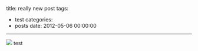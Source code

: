 title: really new post
tags:
  - test
categories:
  - posts
date: 2012-05-06 00:00:00
---
![](http://hiyaphoto.qiniudn.com/blog/2-ara1.jpg)
test